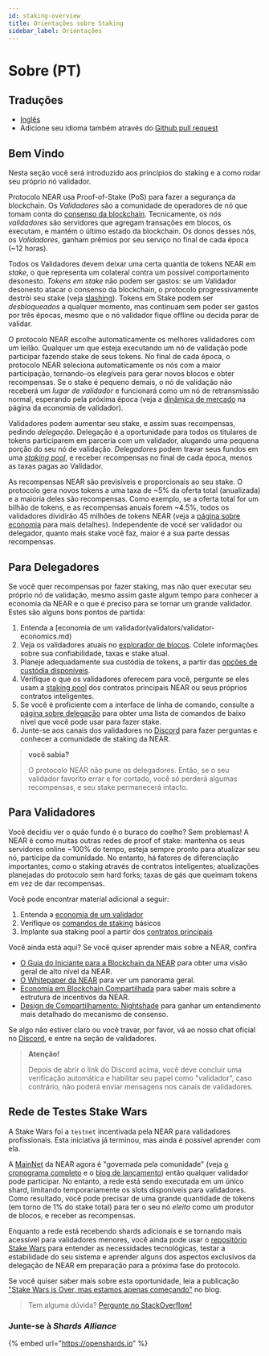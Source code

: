 ```yaml
---
id: staking-overview
title: Orientações sobre Staking
sidebar_label: Orientações
---
```


# Sobre (PT)
## Traduções

* [Inglês](about.md)
* Adicione seu idioma também através do [Github pull request](https://github.com/near/docs/pull/385)

## Bem Vindo

Nesta seção você será introduzido aos princípios do staking e a como rodar seu próprio nó validador.

Protocolo NEAR usa Proof-of-Stake (PoS) para fazer a segurança da blockchain. Os _Validadores_ são a comunidade de operadores de nó que tomam conta do [consenso da blockchain](../roles/integrator/faq/#which-consensus-algorithm-does-near-use). Tecnicamente, os _nós validadores_ são servidores que agregam transações em blocos, os executam, e mantém o último estado da blockchain. Os donos desses nós, os _Validadores_, ganham prêmios por seu serviço no final de cada época (\~12 horas).

Todos os Validadores devem deixar uma certa quantia de tokens NEAR em _stake_, o que representa um colateral contra um possível comportamento desonesto. _Tokens em stake_ não podem ser gastos: se um Validador desonesto atacar o consenso da blockchain, o protocolo progressivamente destrói seu stake (veja [slashing](faq.md#what-is-a-slashing-behavior)). Tokens em Stake podem ser _desbloqueados_ a qualquer momento, mas continuam sem poder ser gastos por três épocas, mesmo que o nó validador fique offline ou decida parar de validar.

O protocolo NEAR escolhe automaticamente os melhores validadores com um leilão. Qualquer um que esteja executando um nó de validação pode participar fazendo stake de seus tokens. No final de cada época, o protocolo NEAR seleciona automaticamente os nós com a maior participação, tornando-os elegíveis para gerar novos blocos e obter recompensas. Se o stake é pequeno demais, o nó de validação não receberá um _lugar de validador_ e funcionará como um nó de retransmissão normal, esperando pela próxima época (veja a [dinâmica de mercado](validators/validator-economics.md#understand-market-dynamics) na página da economia de validador).

Validadores podem aumentar seu stake, e assim suas recompensas, pedindo _delegação_. Delegação é a oportunidade para todos os titulares de tokens participarem em parceria com um validador, alugando uma pequena porção do seu nó de validação. _Delegadores_ podem travar seus fundos em uma [_staking pool_](https://github.com/near/core-contracts), e receber recompensas no final de cada época, menos as taxas pagas ao Validador.

As recompensas NEAR são previsíveis e proporcionais ao seu stake. O protocolo gera novos tokens a uma taxa de \~5% da oferta total (anualizada) e a maioria deles são recompensas. Como exemplo, se a oferta total for um bilhão de tokens, e as recompensas anuais forem \~4.5%, todos os validadores dividirão 45 milhões de tokens NEAR (veja a [página sobre economia](validators/validator-economics.md) para mais detalhes). Independente de você ser validador ou delegador, quanto mais stake você faz, maior é a sua parte dessas recompensas.

## Para Delegadores

Se você quer recompensas por fazer staking, mas não quer executar seu próprio nó de validação, mesmo assim gaste algum tempo para conhecer a economia da NEAR e o que é preciso para se tornar um grande validador. Estes são alguns bons pontos de partida:

1. Entenda a [economia de um validador(validators/validator-economics.md)
2. Veja os validadores atuais no [explorador de blocos](https://explorer.near.org/nodes/validators). Colete informações sobre sua confiabilidade, taxas e stake atual.
3. Planeje adequadamente sua custódia de tokens, a partir das [opções de custódia disponíveis](../ecosystem/near-token/token-custody.md).
4. Verifique o que os validadores oferecem para você, pergunte se eles usam a [staking pool](https://github.com/near/core-contracts) dos contratos principais NEAR ou seus próprios contratos inteligentes.
5. Se você é proficiente com a interface de linha de comando, consulte a [página sobre delegação](../ecosystem/near-token/token-delegation.md) para obter uma lista de comandos de baixo nível que você pode usar para fazer stake.
6. Junte-se aos canais dos validadores no [Discord](https://near.chat) para fazer perguntas e conhecer a comunidade de staking da NEAR.

> **você sabia?**
>
> O protocolo NEAR não pune os delegadores. Então, se o seu validador favorito errar e for cortado, você só perderá algumas recompensas, e seu stake permanecerá intacto.

## Para Validadores

Você decidiu ver o quão fundo é o buraco do coelho? Sem problemas! A NEAR é como muitas outras redes de proof of stake: mantenha os seus servidores online \~100% do tempo, esteja sempre pronto para atualizar seu nó, participe da comunidade. No entanto, há fatores de diferenciação importantes, como o staking através de contratos inteligentes; atualizações planejadas do protocolo sem hard forks; taxas de gás que queimam tokens em vez de dar recompensas.

Você pode encontrar material adicional a seguir:

1. Entenda a [economia de um validador](validators/validator-economics.md)
2. Verifique os [comandos de staking](validator-guides/running-a-validator.md) básicos
3. Implante sua staking pool a partir dos [contratos principais](https://github.com/near/core-contracts)

Você ainda está aqui? Se você quiser aprender mais sobre a NEAR, confira

* [O Guia do Iniciante para a Blockchain da NEAR](https://near-portuguese.medium.com/o-guia-do-iniciante-para-a-blockchain-da-near-7776317b6c65) para obter uma visão geral de alto nível da NEAR.
* [O Whitepaper da NEAR](https://near.org/papers/the-official-near-white-paper) para ver um panorama geral.
* [Economia em Blockchain Compartilhada](https://near.org/papers/economics-in-sharded-blockchain/) para saber mais sobre a estrutura de incentivos da NEAR.
* [Design de Compartilhamento: Nightshade](https://near.org/papers/nightshade) para ganhar um entendimento mais detalhado do mecanismo de consenso.

Se algo não estiver claro ou você travar, por favor, vá ao nosso chat oficial no [Discord](https://near.chat), e entre na seção de validadores.

> **Atenção!**
>
> Depois de abrir o link do Discord acima, você deve concluir uma verificação automática e habilitar seu papel como "validador", caso contrário, não poderá enviar mensagens nos canais de validadores.

## Rede de Testes Stake Wars

A Stake Wars foi a `testnet` incentivada pela NEAR para validadores profissionais. Esta iniciativa já terminou, mas ainda é possível aprender com ela.

A [MainNet](https://explorer.near.org) da NEAR agora é "governada pela comunidade" (veja [o cronograma completo](https://near.org/blog/mainnet-roadmap/) e o [blog de lançamento](https://near.org/blog/near-mainnet-phase-2-unrestricted-decentralized/)) então qualquer validador pode participar. No entanto, a rede está sendo executada em um único shard, limitando temporariamente os slots disponíveis para validadores. Como resultado, você pode precisar de uma grande quantidade de tokens (em torno de 1% do stake total) para ter o seu nó _eleito_ como um produtor de blocos, e receber as recompensas.

Enquanto a rede está recebendo shards adicionais e se tornando mais acessível para validadores menores, você ainda pode usar o [repositório Stake Wars](https://github.com/nearprotocol/stakewars) para entender as necessidades tecnológicas, testar a estabilidade do seu sistema e aprender alguns dos aspectos exclusivos da delegação de NEAR em preparação para a próxima fase do protocolo.

Se você quiser saber mais sobre esta oportunidade, leia a publicação ["Stake Wars is Over, mas estamos apenas começando"](https://near.org/blog/stake-wars-is-over-but-were-just-getting-started/) no blog.

> Tem alguma dúvida? [Pergunte no StackOverflow!](https://stackoverflow.com/questions/tagged/nearprotocol)

### Junte-se à _Shards Alliance_

{% embed url="https://openshards.io" %}

